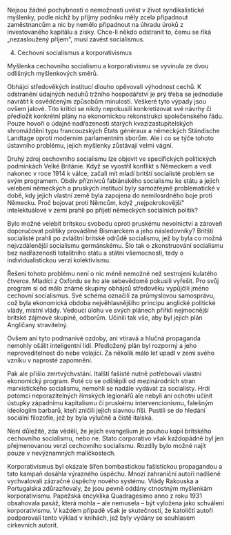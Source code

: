 Nejsou žádné pochybnosti o nemožnosti uvést v život syndikalistické myšlenky, podle nichž by příjmy podniku měly zcela připadnout zaměstnancům a nic by nemělo připadnout na úhradu úroků z investovaného kapitálu a zisky. Chce-li někdo odstranit to, čemu se říká „nezasloužený příjem", musí zavést socialismus.

4. Cechovní socialismus a korporativismus

Myšlenka cechovního socialismu a korporativismu se vyvinula ze dvou odlišných myšlenkových směrů.

Obhájci středověkých institucí dlouho opěvovali výhodnost cechů. K odstranění údajných neduhů tržního hospodářství je prý třeba se jednoduše navrátit k osvědčeným způsobům minulosti. Veškeré tyto výpady jsou ovšem jalové. Tito kritici se nikdy nepokusili konkretizovat své návrhy či předložit konkrétní plány na ekonomickou rekonstrukci společenského řádu. Pouze hovoří o údajné nadřazenosti starých kvazizastupitelských shromáždění typu francouzských États généraux a německých Ständische Landtage oproti moderním parlamentním sborům. Ale i co se týče tohoto ústavního problému, jejich myšlenky zůstávají velmi vágní.

Druhý zdroj cechovního socialismu lze objevit ve specifických politických podmínkách Velké Británie. Když se vyostřil konflikt s Německem a vedl nakonec v roce 1914 k válce, začali mít mladí britští socialisté problém se svým programem. Obdiv příznivců fabiánského socialismu ke státu a jejich velebení německých a pruských institucí byly samozřejmě problematické v době, kdy jejich vlastní země byla zapojena do nemilosrdného boje proti Německu. Proč bojovat proti Němcům, když „nejpokrokovější" intelektuálové v zemi prahli po přijetí německých sociálních politik?

Bylo možné velebit britskou svobodu oproti pruskému nevolnictví a zároveň doporučovat politiky prováděné Bismarckem a jeho následovníky? Britští socialisté prahli po zvláštní britské odrůdě socialismu, jež by byla co možná nejvzdálenější socialismu germánskému. Šlo tak o zkonstruování socialismu bez nadřazenosti totalitního státu a státní všemocnosti, tedy o individualistickou verzi kolektivismu.

Řešení tohoto problému není o nic méně nemožné než sestrojení kulatého čtverce. Mladíci z Oxfordu se ho ale sebevědomě pokusili vyřešit. Pro svůj program si od málo známé skupiny obhájců středověku vypůjčili jméno cechovní socialismus. Své schéma označili za průmyslovou samosprávu, což byla ekonomická obdoba nejvěhlasnějšího principu anglické politické vlády, místní vlády. Vedoucí úlohu ve svých plánech přiřkli nejmocnější britské zájmové skupině, odborům. Učinili tak vše, aby byl jejich plán Angličany stravitelný.

Ovšem ani tyto podmanivé ozdoby, ani vtíravá a hlučná propaganda nemohly ošálit inteligentní lidi. Předložený plán byl rozporný a jeho neproveditelnost do nebe volající. Za několik málo let upadl v zemi svého vzniku v naprosté zapomnění.

Pak ale přišlo zmrtvýchvstání. Italští fašisté nutně potřebovali vlastní ekonomický program. Poté co se odštěpili od mezinárodních stran marxistického socialismu, nemohli se nadále vydávat za socialisty. Hrdí potomci neporazitelných římských legionářů ale nebyli ani ochotni učinit ústupky západnímu kapitalismu či pruskému intervencionismu, falešným ideologiím barbarů, kteří zničili jejich slavnou říši. Pustili se do hledání sociální filozofie, jež by byla výlučně a čistě italská.

Není důležité, zda věděli, že jejich evangelium je pouhou kopií britského cechovního socialismu, nebo ne. Stato corporativo však každopádně byl jen přejmenovanou verzí cechovního socialismu. Rozdíly bylo možné najít pouze v nevýznamných maličkostech.

Korporativismus byl okázale šířen bombastickou fašistickou propagandou a tato kampaň dosáhla výrazného úspěchu. Mnozí zahraniční autoři nadšeně vychvalovali zázračné úspěchy nového systému. Vlády Rakouska a Portugalska zdůrazňovaly, že jsou pevně oddány ctnostným myšlenkám korporativismu. Papežská encyklika Quadragesimo anno z roku 1931 obsahovala pasáž, která mohla – ale nemusela – být vyložena jako schválení korporativismu. V každém případě však je skutečností, že katoličtí autoři podporovali tento výklad v knihách, jež byly vydány se souhlasem církevních autorit.
